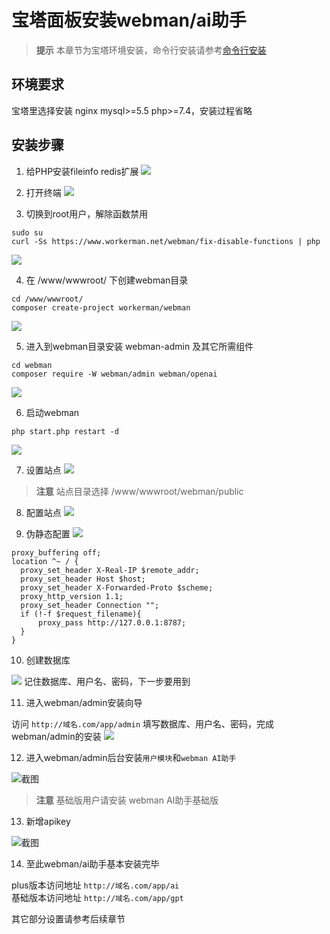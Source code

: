 # 宝塔面板安装webman/ai助手

> **提示**
> 本章节为宝塔环境安装，命令行安装请参考[命令行安装](base.md)

## 环境要求
宝塔里选择安装 nginx mysql>=5.5 php>=7.4，安装过程省略

## 安装步骤

1. 给PHP安装fileinfo redis扩展
  ![](../img/bt/extension.png)

2. 打开终端
  ![](../img/bt/console.png)

3. 切换到root用户，解除函数禁用
```shell
sudo su
curl -Ss https://www.workerman.net/webman/fix-disable-functions | php
```
   ![](../img/bt/disable-functions.png)

4. 在 /www/wwwroot/ 下创建webman目录
```shell
cd /www/wwwroot/
composer create-project workerman/webman
````
  ![](../img/bt/create-project.png)

5. 进入到webman目录安装 webman-admin 及其它所需组件
```shell
cd webman
composer require -W webman/admin webman/openai
```
  ![](../img/bt/composer-require-admin.png)

6. 启动webman
```shell
php start.php restart -d
```

  ![](../img/bt/start-webman.png)

7. 设置站点
   ![](../img/bt/create-site.png)

  > **注意**
  > 站点目录选择 /www/wwwroot/webman/public

8. 配置站点
   ![](../img/bt/proxy.png)

9. 伪静态配置
   ![](../img/bt/proxy-save.png)
```
proxy_buffering off;
location ^~ / {
  proxy_set_header X-Real-IP $remote_addr;
  proxy_set_header Host $host;
  proxy_set_header X-Forwarded-Proto $scheme;
  proxy_http_version 1.1;
  proxy_set_header Connection "";
  if (!-f $request_filename){
      proxy_pass http://127.0.0.1:8787;
  }
}
```

10. 创建数据库

  ![](../img/bt/create-database.png)
  记住数据库、用户名、密码，下一步要用到

11. 进入webman/admin安装向导

  访问 `http://域名.com/app/admin` 填写数据库、用户名、密码，完成webman/admin的安装
  ![](../img/bt/install-admin.png)

12. 进入webman/admin后台安装`用户模块`和`webman AI助手`

  ![截图](https://www.workerman.net/upload/img/20230823/2364e56e9f955f.png)

  > **注意**
  > 基础版用户请安装 webman AI助手基础版

13. 新增apikey

   ![截图](https://www.workerman.net/upload/img/20240318/1865f7a85153b3.png)

14. 至此webman/ai助手基本安装完毕

   plus版本访问地址 `http://域名.com/app/ai`  
   基础版本访问地址 `http://域名.com/app/gpt`  

其它部分设置请参考后续章节